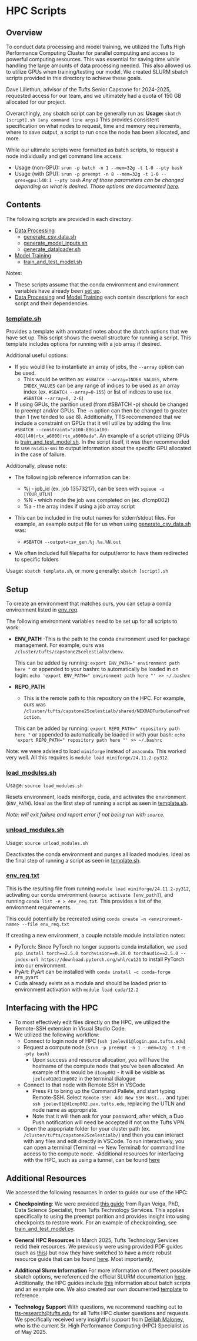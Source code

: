 # HPC Scripts

## Overview
To conduct data processing and model training, we utilized the Tufts High Performance Computing Cluster for parallel computing and access to powerful computing resources. This was essential for saving time while handling the large amounts of data processing needed. This also allowed us to utilize GPUs when training/testing our model. We created SLURM sbatch scripts provided in this directory to achieve these goals.

Dave Lillethun, advisor of the Tufts Senior Capstone for 2024-2025, requested access for our team, and we ultimately had a quota of 150 GB allocated for our project. 

Overarchingly, any sbatch script can be generally run as:
**Usage:** `sbatch [script].sh [any command line args]`
This provides consistent specification on what nodes to request, time and memory requirements, where to save output, a script to run once the node has been allocated, and more. 

While our ultimate scripts were formatted as batch scripts, to request a node individually and get command line access:
- Usage (non-GPU): `srun -p batch -n 1 --mem=32g -t 1-0 --pty bash`
- Usage (with GPU): `srun -p preempt -n 8 --mem=32g -t 1-0 --gres=gpu:l40:1 --pty bash`
_Any of those parameters can be changed depending on what is desired. Those options are documented [here](https://rtguides.it.tufts.edu/hpc/slurm/interactive.html)._ 

## Contents

The following scripts are provided in each directory:
- [Data Processing](./data_processing/)
  - [generate_csv_data.sh](./data_processing/generate_csv_data.sh)
  - [generate_model_inputs.sh](./data_processing/generate_model_inputs.sh)
  - [generate_dataloader.sh](./data_processing/generate_dataloader.sh)
- [Model Training](./model_training/)
  - [train_and_test_model.sh](./model_training/train_and_test_model.sh)

Notes:
- These scripts assume that the conda environment and environment variables have already been [set up](#setup).
- [Data Processing](./data_processing/README.md) and [Model Training](./model_training/README.md) each contain descriptions for each script and their dependencies. 

### [template.sh](template.sh)
Provides a template with annotated notes about the sbatch options that we have set up. This script shows the overall structure for running a script. This template includes options for running with a job array if desired.

Additional useful options:
- If you would like to instantiate an array of jobs, the `--array` option can be used.
  - This would be written as: `#SBATCH --array=INDEX_VALUES`, where `INDEX_VALUES` can be any range of indices to be used as an array index (ex. `#SBATCH --array=0-155`) or list of indices to use (ex. `#SBATCH --array=0, 2-6`)
- If using GPUs, the parition used (from #SBATCH -p) should be changed to preempt and/or GPUs. The `-n` option can then be changed to greater than 1 (we tended to use 8). Additionally, TTS recommended that we include a constraint on GPUs that it will utilize by adding the line:
`#SBATCH --constraint="a100-80G|a100-40G|l40|rtx_a6000|rtx_a6000ada"`. An example of a script utilizing GPUs is [train_and_test_model.sh](./model_training/train_and_test_model.sh). In the script itself, it was then recommended to use `nvidia-smi` to output information about the specific GPU allocated in the case of failure.

Additionally, please note:
- The following job reference information can be:
  - %j - job_id (ex. job 13573217), can be seen with `squeue -u [YOUR_UTLN]`
  - %N - which node the job was completed on (ex. d1cmp002)
  - %a - the array index if using a job array script

- This can be included in the outut names for stderr/stdout files. For example, an example output file for us when using [generate_csv_data.sh](./data_processing/generate_csv_data.sh) was:
  - `#SBATCH --output=csv_gen.%j.%a.%N.out`
- We often included full filepaths for output/error to have them redirected to specific folders

Usage: `sbatch template.sh`, or more generally: `sbatch [script].sh`

## Setup

To create an environment that matches ours, you can setup a conda environment listed in [env_req](#env_req). 

The following environment variables need to be set up for all scripts to work: 

- **ENV_PATH**
  -This is the path to the conda environment used for package management. For example, ours was `/cluster/tufts/capstone25celestialb/cbenv`. 
  
  This can be added by running: `export ENV_PATH=" environment path here "` or appended to your bashrc to automatically be loaded in on login: `echo 'export ENV_PATH=" environment path here "' >> ~/.bashrc`

- **REPO_PATH**
  - This is the remote path to this repository on the HPC. For example, ours was `/cluster/tufts/capstone25celestialb/shared/NEXRADTurbulencePrediction`. 
  
  This can be added by running: `export REPO_PATH=" repository path here "` or appended to automatically be loaded in with your bash: `echo 'export REPO_PATH=" repository path here "' >> ~/.bashrc`

Note: we were advised to load `miniforge` instead of `anaconda`. This worked very well. All this requires is `module load miniforge/24.11.2-py312`. 


### [load_modules.sh](load_modules.sh)

Usage: `source load_modules.sh`

Resets environment, loads miniforge, cuda, and activates the environment (`ENV_PATH`). Ideal as the first step of running a script as seen in [template.sh](./template.sh).

*Note: will exit failure and report error if not being run with `source`.*

### [unload_modules.sh](unload_modules.sh)

Usage: `source unload_modules.sh`

Deactivates the conda environment and purges all loaded modules. Ideal as the final step of running a script as seen in [template.sh](./template.sh).

### [env_req.txt](env_req.txt)

This is the resulting file from running `module load miniforge/24.11.2-py312`, activating our conda environment (`source activate [env_path]`), and running  `conda list -e > env_req.txt`. This provides a list of the environment requirements.

This could potentially be recreated using `conda create -n <environment-name> --file env_req.txt`

If creating a new environment, a couple notable module installation notes:
- PyTorch: Since PyTorch no longer supports conda installation, we used `pip install torch==2.5.0 torchvision==0.20.0 torchaudio==2.5.0 --index-url https://download.pytorch.org/whl/cu121` to install PyTorch into our environment.
- PyArt: PyArt can be installed with `conda install -c conda-forge arm_pyart`
- Cuda already exists as a module and should be loaded prior to environment activation with `module load cuda/12.2`

## Interfacing with the HPC
- To most effectively edit files directly on the HPC, we utilized the Remote-SSH extension in Visual Studio Code.
- We utilized the following workflow:
  - Connect to login node of HPC (`ssh jzelev01@login.pax.tufts.edu`)
  - Request a compute node (`srun -p preempt -n 1 --mem=32g -t 1-0 --pty bash`)
    - Upon success and resource allocation, you will have the hostname of the compute node that you've been allocated. An example of this would be `d1cmp002` - it will be visible as `jzelev01@d1cmp002` in the terminal dialogue
  - Connect to that node with Remote SSH in VSCode 
    - Press `F1` to bring up the Command Pallete, and start typing Remote-SSH. Select `Remote-SSH: Add New SSH Host...` and type: `ssh jzelev01@d1cmp002.pax.tufts.edu`, replacing the UTLN and node name as appropriate. 
    - Note that it will then ask for your password, after which, a Duo Push notification will need be accepted if not on the Tufts VPN. 
  - Open the appopriate folder for your cluster path (ex. `/cluster/tufts/capstone25celestialb/`) and then you can interact with any files and edit directly in VSCode. To run interactively, you can open a terminal (Terminal --> New Terminal) for command line access to the compute node.
-Additional resources for interfacing with the HPC, such as using a tunnel, can be found [here](https://rtguides.it.tufts.edu/hpc/application/40-vscode.html)


## Additional Resources 
We accessed the following resources in order to guide our use of the HPC:
- **Checkpointing**: We were provided [this guide](https://tufts.app.box.com/s/jav14xvd0m25hp7kij1yr908xt2byn9f) from Ryan Veiga, PhD, Data Science Specialist, from Tufts Technology Services. This applies specifically to using the preempt parition and provides insight into using checkpoints to restore work. For an example of checkpointing, see [train_and_test_model.py](/model_training/train_and_test_model.py).

- **General HPC Resources** In March 2025, Tufts Technology Services redid their resources. We previously were using provided PDF guides (such as [this](https://tufts.app.box.com/v/Pax-User-Guide)) but now they have switched to have a more robust resource guide that can be found [here](https://rtguides.it.tufts.edu/hpc/index.html). Most importantly, 

- **Additional Slurm Information** For more information on different possible sbatch options, we referenced the official SLURM documentation [here](https://slurm.schedmd.com/sbatch.html). Additionally, the HPC guides include [this](https://rtguides.it.tufts.edu/hpc/slurm/batchjob.html) information about batch scripts and an example one. We also created our own documented [template](./template.sh) to reference.

- **Technology Support** With questions, we recommend reaching out to [tts-research@tufts.edu](mailto:tts-research@tufts.edu) for all Tufts HPC cluster questions and requests. We specifically received very insightful support from [Delilah Maloney](mailto:Delilah.Maloney@tufts.edu), who is the current Sr. High Performance Computing (HPC) Specialist as of May 2025.

